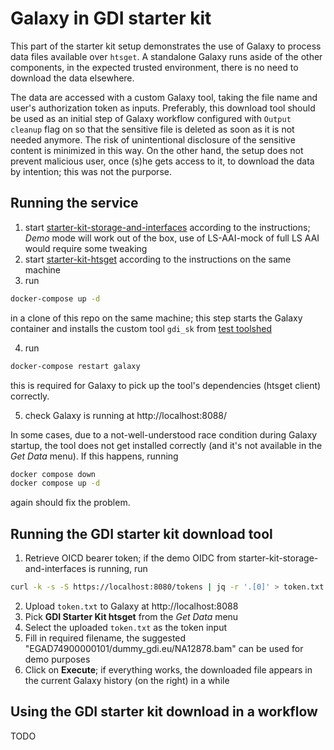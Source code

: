 # Galaxy in GDI starter kit

This part of the starter kit setup demonstrates the use of Galaxy to process data files available over `htsget`.
A standalone Galaxy runs aside of the other components, in the expected trusted environment, there is no need to download the data elsewhere.

The data are accessed with a custom Galaxy tool, taking the file name and user's authorization token as inputs. Preferably, this download tool should be used as an initial step
of Galaxy workflow configured with `Output cleanup` flag on so that the sensitive file is deleted as soon as it is not needed anymore.
The risk of unintentional disclosure of the sensitive content is minimized in this way.
On the other hand, the setup does not prevent malicious user, once (s)he gets access to it, to download the data by intention; this was not the purporse.

## Running the service

1. start [starter-kit-storage-and-interfaces](https://github.com/GenomicDataInfrastructure/starter-kit-storage-and-interfaces) according to the instructions; _Demo_ mode will work out of the box, use of LS-AAI-mock of full LS AAI would require some tweaking
2. start [starter-kit-htsget](https://github.com/GenomicDataInfrastructure/starter-kit-htsget) according to the instructions on the same machine
3. run
```sh
docker-compose up -d
```
in a clone of this repo on the same machine; this step starts the Galaxy container and installs the custom tool `gdi_sk` from [test toolshed](https://testtoolshed.g2.bx.psu.edu/)

4. run
```sh
docker-compose restart galaxy
```
this is required for Galaxy to pick up the tool's dependencies (htsget client) correctly.

5. check Galaxy is running at http://localhost:8088/

In some cases, due to a not-well-understood race condition during Galaxy startup, the tool does not get installed correctly (and it's not available in the _Get Data_ menu). If this happens, running
```sh
docker compose down
docker compose up -d
```
again should fix the problem.

## Running the GDI starter kit download tool

1. Retrieve OICD bearer token; if the demo OIDC from starter-kit-storage-and-interfaces is running, run
```sh
curl -k -s -S https://localhost:8080/tokens | jq -r '.[0]' > token.txt
```
2. Upload `token.txt` to Galaxy at http://localhost:8088
3. Pick **GDI Starter Kit htsget** from the _Get Data_ menu
4. Select the uploaded `token.txt` as the token input
5. Fill in required filename, the suggested "EGAD74900000101/dummy_gdi.eu/NA12878.bam" can be used for demo purposes
6. Click on **Execute**; if everything works, the downloaded file appears in the current Galaxy history (on the right) in a while

## Using the GDI starter kit download in a workflow

TODO
